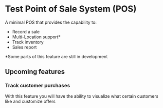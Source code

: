 # Test Point of Sale System (POS)  

A minimal POS that provides the capability to:  
  - Record a sale  
  - Multi-Location support*  
  - Track inventory  
  - Sales report  
  
  *Some parts of this feature are still in development  
  
  ## Upcoming features
  
  ### Track customer purchases
  With this feature you will have the ability to visualize what certain customers like and customize offers  
